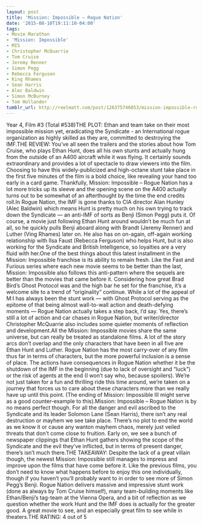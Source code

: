 ```yaml
---
layout: post
title: 'Mission: Impossible – Rogue Nation'
date: '2015-08-10T19:11:10-04:00'
tags:
- Movie Marathon
- 'Mission: Impossible'
- MI5
- Christopher McQuarrie
- Tom Cruise
- Jeremy Renner
- Simon Pegg
- Rebecca Ferguson
- King Rhames
- Sean Harris
- Alec Baldwin
- Simon McBurney
- Tom Hollander
tumblr_url: http://reelmatt.com/post/126375746053/mission-impossible-rogue-nation
---
```

Year 4, Film #3 (Total #538)THE PLOT: Ethan and team take on their most impossible mission yet, eradicating the Syndicate - an International rogue organization as highly skilled as they are, committed to destroying the IMF.THE REVIEW: You’ve all seen the trailers and the stories about how Tom Cruise, who plays Ethan Hunt, does all his own stunts and actually hung from the outside of an A400 aircraft while it was flying. It certainly sounds extraordinary and provides a lot of spectacle to draw viewers into the film. Choosing to have this widely-publicized and high-octane stunt take place in the first five minutes of the film is a bold choice, like revealing your hand too early in a card game. Thankfully, Mission: Impossible – Rogue Nation has a lot more tricks up its sleeve and the opening scene on the A400 actually turns out to be somewhat of an afterthought by the time the end credits roll.In Rogue Nation, the IMF is gone thanks to CIA director Alan Hunley (Alec Baldwin) which means Hunt is pretty much on his own trying to track down the Syndicate — an anti-IMF of sorts as Benji (Simon Pegg) puts it. Of course, a movie just following Ethan Hunt around wouldn’t be much fun at all, so he quickly pulls Benji aboard along with Brandt (Jeremy Renner) and Luther (Ving Rhames) later on. He also has on on-again, off-again working relationship with Ilsa Faust (Rebecca Ferguson) who helps Hunt, but is also working for the Syndicate and British Intelligence, so loyalties are a very fluid with her.One of the best things about this latest installment in the Mission: Impossible franchise is its ability to remain fresh. Like the Fast and Furious series where each new movie seems to be better than the last, Mission: Impossible also follows this anti-pattern where the sequels are better than the movies that came before it. Considering how great Brad Bird’s Ghost Protocol was and the high bar he set for the franchise, it’s a welcome site to a trend of “originality” continue. While a lot of the appeal of M:I has always been the stunt work — with Ghost Protocol serving as the epitome of that being almost wall-to-wall action and death-defying moments — Rogue Nation actually takes a step back, I’d say. Yes, there’s still a lot of action and car chases in Rogue Nation, but writer/director Christopher McQuarrie also includes some quieter moments of reflection and development.All the Mission: Impossible movies share the same universe, but can really be treated as standalone films. A lot of the story arcs don’t overlap and the only characters that have been in all five are Ethan Hunt and Luther. Rogue Nation has the most carry-over of any film thus far in terms of characters, but the more powerful inclusion is a sense of place. The actions have consequences in Rogue Nation whether it be the shutdown of the IMF in the beginning (due to lack of oversight and “luck”) or the risk of agents at the end (I won’t say who, because spoilers). We’re not just taken for a fun and thrilling ride this time around, we’re taken on a journey that forces us to care about these characters more than we really have up until this point. (The ending of Mission: Impossible III might serve as a good counter-example to this).Mission: Impossible – Rogue Nation is by no means perfect though. For all the danger and evil ascribed to the Syndicate and its leader Solomon Lane (Sean Harris), there isn’t any real destruction or mayhem we see take place. There’s no plot to end the world as we know it or cause any wanton mayhem chaos, merely just veiled threats that don’t come close to fruition. Early on, we see a bunch of newspaper clippings that Ethan Hunt gathers showing the scope of the Syndicate and the evil they’ve inflicted, but in terms of present danger, there’s isn’t much there.THE TAKEAWAY: Despite the lack of a great villain though, the newest Mission: Impossible still manages to impress and improve upon the films that have come before it. Like the previous films, you don’t need to know what happens before to enjoy this one individually, though if you haven’t you’ll probably want to in order to see more of Simon Pegg’s Benji. Rogue Nation delivers massive and impressive stunt work (done as always by Tom Cruise himself), many team-building moments like Ethan/Benji’s tag-team at the Vienna Opera, and a bit of reflection as we question whether the work Hunt and the IMF does is actually for the greater good. A great movie to see, and an especially great film to see while in theaters.THE RATING: 4 out of 5
